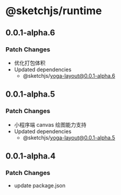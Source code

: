 # @sketchjs/runtime

## 0.0.1-alpha.6

### Patch Changes

- 优化打包体积
- Updated dependencies
  - @sketchjs/yoga-layout@0.0.1-alpha.6

## 0.0.1-alpha.5

### Patch Changes

- 小程序端 canvas 绘图能力支持
- Updated dependencies
  - @sketchjs/yoga-layout@0.0.1-alpha.5

## 0.0.1-alpha.4

### Patch Changes

- update package.json

